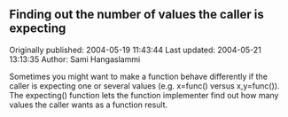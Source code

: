 ## Finding out the number of values the caller is expecting

Originally published: 2004-05-19 11:43:44
Last updated: 2004-05-21 13:13:35
Author: Sami Hangaslammi

Sometimes you might want to make a function behave differently if the caller is expecting one or several values (e.g. x=func() versus x,y=func()). The expecting() function lets the function implementer find out how many values the caller wants as a function result.